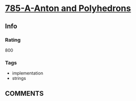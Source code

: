 # [785-A-Anton and Polyhedrons](https://codeforces.com/problemset/problem/785/A)

## Info

### Rating

800

### Tags

- implementation
- strings

## __COMMENTS__

> 
